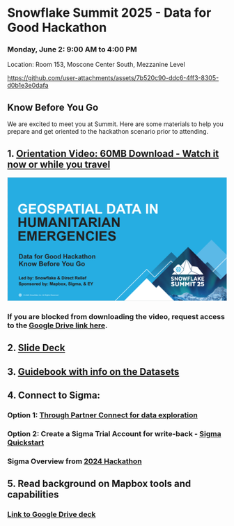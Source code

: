 # Snowflake Summit 2025 - Data for Good Hackathon
### Monday, June 2: 9:00 AM to 4:00 PM
 Location: Room 153, Moscone Center South, Mezzanine Level

 

https://github.com/user-attachments/assets/7b520c90-ddc6-4ff3-8305-d0b1e3e0dafa



## Know Before You Go
We are excited to meet you at Summit. Here are some materials to help you prepare and get oriented to the hackathon scenario prior to attending. 

## 1. [Orientation Video: 60MB Download - Watch it now or while you travel](https://github.com/sfc-gh-mjohnson/summit-2025-hackathon/blob/main/assets/KnowBeforeYouGo-OrientationVideo.mp4)
[![Watch the video](https://github.com/sfc-gh-mjohnson/summit-2025-hackathon/blob/f9894ef35d53b573742be0334758baadb1cdabf7/assets/Hackathon_Orientation.png)](https://github.com/sfc-gh-mjohnson/summit-2025-hackathon/blob/f9894ef35d53b573742be0334758baadb1cdabf7/assets/KnowBeforeYouGo-OrientationVideo.mp4)

### If you are blocked from downloading the video, request access to the [Google Drive link here](https://drive.google.com/file/d/1hEg672U4XD4CrgbLEGtRcL10mxw-GfyX/view?usp=drive_link).

## 2. [Slide Deck](https://github.com/sfc-gh-mjohnson/summit-2025-hackathon/blob/main/assets/Summit%2025%20Hackathon%20KBYG.pdf)

## 3. [Guidebook with info on the Datasets](https://github.com/sfc-gh-mjohnson/summit-2025-hackathon/blob/main/assets/Snowflake%20Data%20for%20Good%20-%20Summit%202025%20Hackathon%20Guidebook.md)

## 4. Connect to Sigma:
### Option 1: [Through Partner Connect for data exploration](https://docs.snowflake.com/en/user-guide/ecosystem-partner-connect)
### Option 2: Create a Sigma Trial Account for write-back - [Sigma Quickstart](https://quickstarts.sigmacomputing.com/guide/partner_snowflake_summit_hackathon_2024/index.html?index=..%2F..index#0)

### Sigma Overview from [2024 Hackathon](https://quickstarts.sigmacomputing.com/guide/security_snowflake_keypair_rotation/index.html?index=..%2F..index#0)

## 5. Read background on Mapbox tools and capabilities
### [Link to Google Drive deck](https://docs.google.com/presentation/d/1Nsets66awGCvOzL_1aObonEHN9oqJxHxHP46-7aedYo/edit?slide=id.g2bff250472a_1_3#slide=id.g2bff250472a_1_3)
